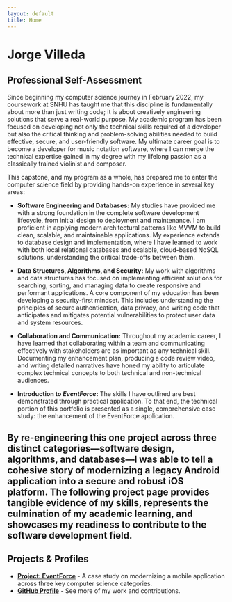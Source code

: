 ```yaml
---
layout: default
title: Home
---
```


# Jorge Villeda

## Professional Self-Assessment

Since beginning my computer science journey in February 2022, my coursework at SNHU has taught me that this discipline is fundamentally about more than just writing code; it is about creatively engineering solutions that serve a real-world purpose. My academic program has been focused on developing not only the technical skills required of a developer but also the critical thinking and problem-solving abilities needed to build effective, secure, and user-friendly software. My ultimate career goal is to become a developer for music notation software, where I can merge the technical expertise gained in my degree with my lifelong passion as a classically trained violinist and composer.

This capstone, and my program as a whole, has prepared me to enter the computer science field by providing hands-on experience in several key areas:

* **Software Engineering and Databases:** My studies have provided me with a strong foundation in the complete software development lifecycle, from initial design to deployment and maintenance. I am proficient in applying modern architectural patterns like MVVM to build clean, scalable, and maintainable applications. My experience extends to database design and implementation, where I have learned to work with both local relational databases and scalable, cloud-based NoSQL solutions, understanding the critical trade-offs between them.

* **Data Structures, Algorithms, and Security:** My work with algorithms and data structures has focused on implementing efficient solutions for searching, sorting, and managing data to create responsive and performant applications. A core component of my education has been developing a security-first mindset. This includes understanding the principles of secure authentication, data privacy, and writing code that anticipates and mitigates potential vulnerabilities to protect user data and system resources.

* **Collaboration and Communication:** Throughout my academic career, I have learned that collaborating within a team and communicating effectively with stakeholders are as important as any technical skill. Documenting my enhancement plan, producing a code review video, and writing detailed narratives have honed my ability to articulate complex technical concepts to both technical and non-technical audiences.

* **Introduction to _EventForce_:** The skills I have outlined are best demonstrated through practical application. To that end, the technical portion of this portfolio is presented as a single, comprehensive case study: the enhancement of the EventForce application.

By re-engineering this one project across three distinct categories—software design, algorithms, and databases—I was able to tell a cohesive story of modernizing a legacy Android application into a secure and robust iOS platform. The following project page provides tangible evidence of my skills, represents the culmination of my academic learning, and showcases my readiness to contribute to the software development field.
---

## Projects & Profiles

* **[Project: EventForce](./eventforce/)** - A case study on modernizing a mobile application across three key computer science categories.
* **[GitHub Profile](https://github.com/jvil-dev)** - See more of my work and contributions.